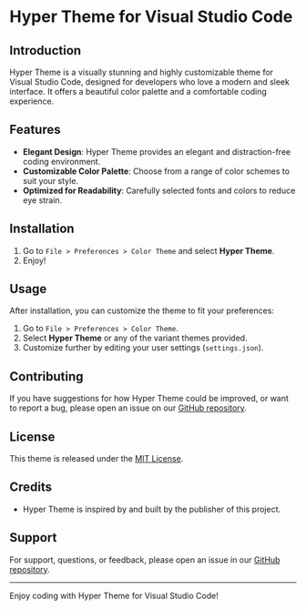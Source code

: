 # Hyper Theme for Visual Studio Code

## Introduction

Hyper Theme is a visually stunning and highly customizable theme for Visual Studio Code, designed for developers who love a modern and sleek interface. It offers a beautiful color palette and a comfortable coding experience.

## Features

- **Elegant Design**: Hyper Theme provides an elegant and distraction-free coding environment.
- **Customizable Color Palette**: Choose from a range of color schemes to suit your style.
- **Optimized for Readability**: Carefully selected fonts and colors to reduce eye strain.

## Installation

1. Go to `File > Preferences > Color Theme` and select **Hyper Theme**.
2. Enjoy!

## Usage

After installation, you can customize the theme to fit your preferences:

1. Go to `File > Preferences > Color Theme`.
2. Select **Hyper Theme** or any of the variant themes provided.
3. Customize further by editing your user settings (`settings.json`).

## Contributing

If you have suggestions for how Hyper Theme could be improved, or want to report a bug, please open an issue on our [GitHub repository](https://github.com/JacobPantuso/hyper-theme).

## License

This theme is released under the [MIT License](https://github.com/JacobPantuso/hyper-theme/blob/main/LICENSE).

## Credits

- Hyper Theme is inspired by and built by the publisher of this project.

## Support

For support, questions, or feedback, please open an issue in our [GitHub repository](https://github.com/JacobPantuso/hyper-theme).

---

Enjoy coding with Hyper Theme for Visual Studio Code!
